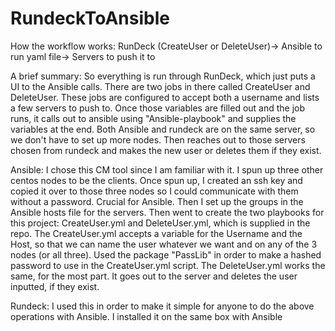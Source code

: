 # RundeckToAnsible

How the workflow works:
RunDeck (CreateUser or DeleteUser)-> Ansible to run yaml file-> Servers to push it to

A brief summary:
So everything is run through RunDeck, which just puts a UI to the Ansible calls. There are two jobs in there called CreateUser and DeleteUser.
These jobs are configured to accept both a username and lists a few servers to push to. Once those variables are filled out and the job runs, 
it calls out to ansible using "Ansible-playbook" and supplies the variables at the end. Both Ansible and rundeck are on the same server, so we don't
have to set up more nodes. Then reaches out to those servers chosen from rundeck and makes the new user or deletes them if they exist.

Ansible:
I chose this CM tool since I am familiar with it. I spun up three other centos nodes to be the clients. Once spun up, I created an ssh key and copied it 
over to those three nodes so I could communicate with them without a password. Crucial for Ansible. Then I set up the groups in the Ansible hosts file for
the servers. Then went to create the two playbooks for this project: CreateUser.yml and DeleteUser.yml, which is supplied in the repo. The CreateUser.yml accepts
a variable for the Username and the Host, so that we can name the user whatever we want and on any of the 3 nodes (or all three). Used the package "PassLib"
in order to make a hashed password to use in the CreateUser.yml script. The DeleteUser.yml works the same, for the most part. It goes out to the server and deletes
the user inputted, if they exist.

Rundeck:
I used this in order to make it simple for anyone to do the above operations with Ansible. I installed it on the same box with Ansible